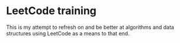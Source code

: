 # LeetCode training

This is my attempt to refresh on and be better at algorithms and data structures using LeetCode as a means to that end.
